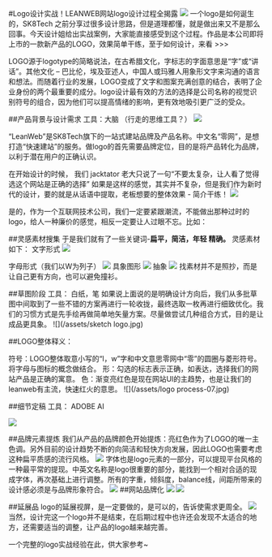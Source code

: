 #Logo设计实战！LEANWEB网站logo设计过程全揭露
![](/assets/TitleImage-09.jpg)
一个logo是如何诞生的，SK8Tech 之前分享过很多设计思路，但是道理都懂，就是做出来又不是那么回事。今天设计姐给出实战案例，大家能直接感受到这个过程。作品是本公司即将上市的一款新产品的LOGO，效果简单干练，至于如何设计，来看 >>>


LOGO源于logotype的简略说法，在古希腊文化，字标志的字面意思是“字”或“讲话”。其他文化 – 巴比伦，埃及亚述人，中国人或玛雅人用象形文字来沟通的语言和想法。而随着行业的发展，LOGO变成了文字和图案充满创意的结合，表明了企业身份的两个最重要的成分。logo设计最有效的方法的选择是公司名称的视觉识别符号的组合，因为他们可以提高情绪的影响，更有效地吸引更广泛的受众。

##产品背景与设计需求
工具：大脑 （行走的思维工具？）
![](/assets/BRAINGIF.gif)

“LeanWeb”是SK8Tech旗下的一站式建站品牌及产品名称。中文名“零网”，是想打造“快速建站”的服务。做logo的首先需要品牌定位，目的是将产品转化为品牌，以利于潜在用户的正确认识。

在开始设计的时候， 我们 jacktator 老大只说了一句“不要太复杂，让人看了觉得选这个网站是正确的选择”  如果是这样的感觉，其实并不复杂，但是我们作为新时代的设计，要的就是从话语中提取，老板想要的整体效果 - 简介干练！
![](/assets/设计需求gif.gif)

是的，作为一个互联网技术公司，我们一定要紧跟潮流，不能做出那种过时的logo，给人一种廉价的感觉，相反一定要让人过眼不忘。比如：

##灵感素材搜集
于是我们就有了一些关键词-**扁平，简洁，年轻 精确。**
灵感素材如下：
文字形式
![](/assets/灵感文字-03.png)

字母形式（我们以W为列子）
![](/assets/灵感字母-03.png)
具象图形
![](/assets/灵感具象-03.png)
抽象
![](/assets/灵感抽象-03.png)
找素材并不是照抄，而是让自己更有方向，也可以避免撞衫。

##草图阶段
工具： 白纸，笔
如果说上面说的是明确设计方向后，我们从多批草图中间取到了一些不错的方案再进行一轮收拢，最终选取一枚再进行细致优化。我们的习惯方式是先手绘再做简单地矢量方案。尽量做尝试几种组合方式，目的是让成品更具象。
![](/assets/sketch logo.jpg)

##LOGO整体释义：

符号：LOGO整体取意小写的“l，w”字和中文意思零网中“零”的圆圈与菱形符号。将字母与图标的概念做结合。
形：勾选的标志表示正确，如表达，选择我们的网站产品是正确的寓意。
色：渐变亮红色是现在网站UI的主趋势，也是让我们的leanweb有主流，快速红火的意思。
![](/assets/logo process-07.jpg)

##细节定稿
工具： ADOBE AI 

![](/assets/定案方案.jpg)

##品牌元素提炼
我们从产品的品牌颜色开始提炼：亮红色作为了LOGO的唯一主色调。另外目前的设计趋势不断的向简洁和轻快方向发展，因此LOGO也需要考虑这种扁平质感的流行风格。
![](/assets/元素提炼.jpg)
字体也是logo元素的一部分，可以提现平台风格的一种最平常的提现。中英文名称是logo很重要的部分，能找到一个相对合适的现成字体，再次基础上进行调整。所有的字重，倾斜度，balance线，间距所带来的设计感必须是与品牌形象符合。
![](/assets/定稿.jpg)
##网站品牌化
![](/assets/网站品牌化.jpg)
![](/assets/网站品牌化字体-05.jpg)

##延展品
logo的延展视屏，是一定要做的，是可以的，告诉使需求更周全。
![](/assets/衍生品-07.jpg)
当然，设计完这一个logo并不是结束，在后期过程中也许还会发现不太适合的地方，还需要适当的调整，让产品的logo越来越完善。

一个完整的logo实战经验在此，供大家参考~